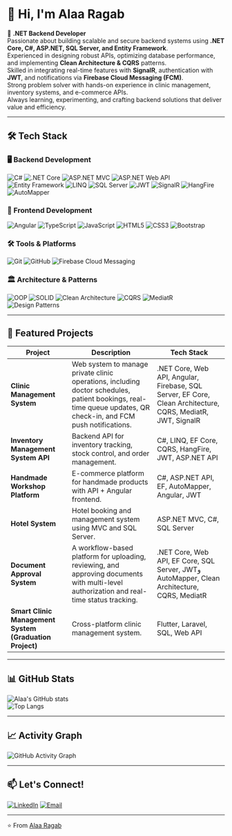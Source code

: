 # 👋 Hi, I'm Alaa Ragab

🚀 **.NET Backend Developer**  
Passionate about building scalable and secure backend systems using **.NET Core, C#, ASP.NET, SQL Server, and Entity Framework**.  
Experienced in designing robust APIs, optimizing database performance, and implementing **Clean Architecture & CQRS** patterns.  
Skilled in integrating real-time features with **SignalR**, authentication with **JWT**, and notifications via **Firebase Cloud Messaging (FCM)**.  
Strong problem solver with hands-on experience in clinic management, inventory systems, and e-commerce APIs.  
Always learning, experimenting, and crafting backend solutions that deliver value and efficiency.

---

## 🛠 Tech Stack

### 🖥 Backend Development
![C#](https://img.shields.io/badge/-C%23-239120?style=flat&logo=c-sharp&logoColor=white)
![.NET Core](https://img.shields.io/badge/-.NET%20Core-512BD4?style=flat&logo=dotnet&logoColor=white)
![ASP.NET MVC](https://img.shields.io/badge/-ASP.NET%20MVC-5C2D91?style=flat)
![ASP.NET Web API](https://img.shields.io/badge/-ASP.NET%20Web%20API-5C2D91?style=flat)
![Entity Framework](https://img.shields.io/badge/-Entity%20Framework-512BD4?style=flat)
![LINQ](https://img.shields.io/badge/-LINQ-512BD4?style=flat)
![SQL Server](https://img.shields.io/badge/-SQL%20Server-CC2927?style=flat&logo=microsoft-sql-server&logoColor=white)
![JWT](https://img.shields.io/badge/-JWT-000000?style=flat&logo=json-web-tokens)
![SignalR](https://img.shields.io/badge/-SignalR-512BD4?style=flat)
![HangFire](https://img.shields.io/badge/-HangFire-512BD4?style=flat)
![AutoMapper](https://img.shields.io/badge/-AutoMapper-FF6F00?style=flat)

### 🎨 Frontend Development
![Angular](https://img.shields.io/badge/-Angular-DD0031?style=flat&logo=angular&logoColor=white)
![TypeScript](https://img.shields.io/badge/-TypeScript-3178C6?style=flat&logo=typescript&logoColor=white)
![JavaScript](https://img.shields.io/badge/-JavaScript-F7DF1E?style=flat&logo=javascript&logoColor=black)
![HTML5](https://img.shields.io/badge/-HTML5-E34F26?style=flat&logo=html5&logoColor=white)
![CSS3](https://img.shields.io/badge/-CSS3-1572B6?style=flat&logo=css3)
![Bootstrap](https://img.shields.io/badge/-Bootstrap-7952B3?style=flat&logo=bootstrap&logoColor=white)

### 🛠 Tools & Platforms
![Git](https://img.shields.io/badge/-Git-F05032?style=flat&logo=git&logoColor=white)
![GitHub](https://img.shields.io/badge/-GitHub-181717?style=flat&logo=github)
![Firebase Cloud Messaging](https://img.shields.io/badge/-Firebase%20Cloud%20Messaging-FFCA28?style=flat&logo=firebase&logoColor=black)

### 🏛 Architecture & Patterns
![OOP](https://img.shields.io/badge/-OOP-007396?style=flat)
![SOLID](https://img.shields.io/badge/-SOLID-000000?style=flat)
![Clean Architecture](https://img.shields.io/badge/-Clean%20Architecture-2E8B57?style=flat)
![CQRS](https://img.shields.io/badge/-CQRS-6A5ACD?style=flat)
![MediatR](https://img.shields.io/badge/-MediatR-512BD4?style=flat)
![Design Patterns](https://img.shields.io/badge/-Design%20Patterns-FF8C00?style=flat)

---

## 📌 Featured Projects

| Project | Description | Tech Stack |
|---------|-------------|------------|
| **Clinic Management System** | Web system to manage private clinic operations, including doctor schedules, patient bookings, real-time queue updates, QR check-in, and FCM push notifications. | .NET Core, Web API, Angular, Firebase, SQL Server, EF Core, Clean Architecture, CQRS, MediatR, JWT, SignalR |
| **Inventory Management System API** | Backend API for inventory tracking, stock control, and order management. | C#, LINQ, EF Core, CQRS, HangFire, JWT, ASP.NET API |
| **Handmade Workshop Platform** | E-commerce platform for handmade products with API + Angular frontend. | C#, ASP.NET API, EF, AutoMapper, Angular, JWT |
| **Hotel System** | Hotel booking and management system using MVC and SQL Server. | ASP.NET MVC, C#, SQL Server |
| **Document Approval System** | A workflow-based platform for uploading, reviewing, and approving documents with multi-level authorization and real-time status tracking. | .NET Core, Web API, EF Core, SQL Server, JWTو AutoMapper, Clean Architecture, CQRS, MediatR |
| **Smart Clinic Management System (Graduation Project)** | Cross-platform clinic management system. | Flutter, Laravel, SQL, Web API |


---

## 📊 GitHub Stats
![Alaa's GitHub stats](https://github-readme-stats.vercel.app/api?username=alaa58&show_icons=true&theme=radical)  
![Top Langs](https://github-readme-stats.vercel.app/api/top-langs/?username=alaa58&layout=compact&theme=radical)

---

## 📈 Activity Graph
![GitHub Activity Graph](https://github-readme-activity-graph.vercel.app/graph?username=alaa58&theme=react-dark)

---

## 📫 Let's Connect!
[![LinkedIn](https://img.shields.io/badge/-LinkedIn-0077B5?style=flat&logo=linkedin&logoColor=white)](https://www.linkedin.com/in/alaa-ragab-778502221)
[![Email](https://img.shields.io/badge/-Email-D14836?style=flat&logo=gmail&logoColor=white)](mailto:alaragab19@gmail.com)

---
⭐ From [Alaa Ragab](https://github.com/alaa58)
